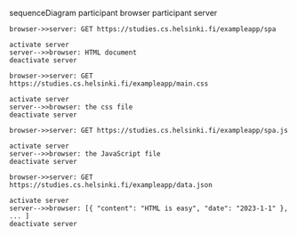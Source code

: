 sequenceDiagram
    participant browser
    participant server

    browser->>server: GET https://studies.cs.helsinki.fi/exampleapp/spa

    activate server
    server-->>browser: HTML document
    deactivate server

    browser->>server: GET https://studies.cs.helsinki.fi/exampleapp/main.css

    activate server
    server-->>browser: the css file
    deactivate server

    browser->>server: GET https://studies.cs.helsinki.fi/exampleapp/spa.js

    activate server
    server-->>browser: the JavaScript file
    deactivate server

    browser->>server: GET https://studies.cs.helsinki.fi/exampleapp/data.json
    
    activate server
    server-->>browser: [{ "content": "HTML is easy", "date": "2023-1-1" }, ... ]
    deactivate server